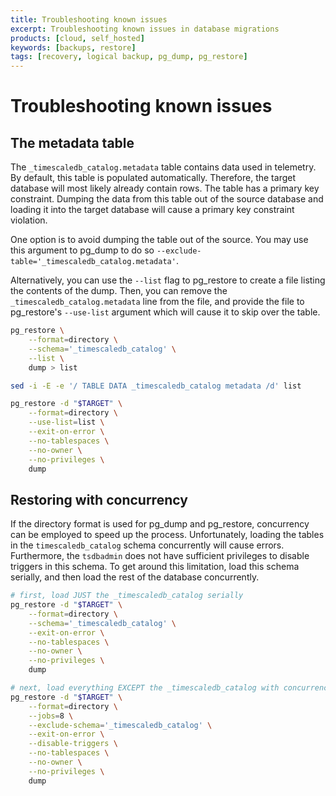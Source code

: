 ```yaml
---
title: Troubleshooting known issues
excerpt: Troubleshooting known issues in database migrations
products: [cloud, self_hosted]
keywords: [backups, restore]
tags: [recovery, logical backup, pg_dump, pg_restore]
---
```


# Troubleshooting known issues

## The metadata table

The `_timescaledb_catalog.metadata` table contains data used in telemetry. By 
default, this table is populated automatically. Therefore, the target database
will most likely already contain rows. The table has a primary key constraint. 
Dumping the data from this table out of the source database and loading it into
the target database will cause a primary key constraint violation.

One option is to avoid dumping the table out of the source. You may use this
argument to pg_dump to do so `--exclude-table='_timescaledb_catalog.metadata'`.

Alternatively, you can use the `--list` flag to pg_restore to create a file 
listing the contents of the dump. Then, you can remove the 
`_timescaledb_catalog.metadata` line from the file, and provide the file to
pg_restore's `--use-list` argument which will cause it to skip over the table.

```bash
pg_restore \
    --format=directory \
    --schema='_timescaledb_catalog' \
    --list \
    dump > list

sed -i -E -e '/ TABLE DATA _timescaledb_catalog metadata /d' list

pg_restore -d "$TARGET" \
    --format=directory \
    --use-list=list \
    --exit-on-error \
    --no-tablespaces \
    --no-owner \
    --no-privileges \
    dump
```

## Restoring with concurrency

If the directory format is used for pg_dump and pg_restore, concurrency can be
employed to speed up the process. Unfortunately, loading the tables in the 
`timescaledb_catalog` schema concurrently will cause errors. Furthermore, the 
`tsdbadmin` does not have sufficient privileges to disable triggers in this 
schema. To get around this limitation, load this schema serially, and then load 
the rest of the database concurrently.

```bash
# first, load JUST the _timescaledb_catalog serially
pg_restore -d "$TARGET" \
    --format=directory \
    --schema='_timescaledb_catalog' \
    --exit-on-error \
    --no-tablespaces \
    --no-owner \
    --no-privileges \
    dump

# next, load everything EXCEPT the _timescaledb_catalog with concurrency
pg_restore -d "$TARGET" \
    --format=directory \
    --jobs=8 \
    --exclude-schema='_timescaledb_catalog' \
    --exit-on-error \
    --disable-triggers \
    --no-tablespaces \
    --no-owner \
    --no-privileges \
    dump
```